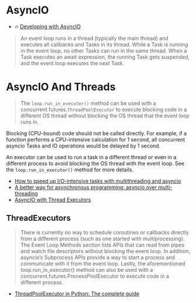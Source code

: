 # AsyncIO

- 🔥 [Developing with AsyncIO](https://docs.python.org/3/library/asyncio-dev.html)

> An event loop runs in a thread (typically the main thread) and executes all callbacks and Tasks in its thread. While a Task is running in the event loop, no other Tasks can run in the same thread. When a Task executes an await expression, the running Task gets suspended, and the event loop executes the next Task.

# AsyncIO And Threads
> The `loop.run_in_executor()` method can be used with a concurrent.futures.`ThreadPoolExecutor` to execute blocking code in a different OS thread without blocking the OS thread that the event loop runs in.

Blocking (CPU-bound) code should not be called directly. For example, if a function performs a CPU-intensive calculation for 1 second, all concurrent asyncio Tasks and IO operations would be delayed by 1 second.

An executor can be used to run a task in a different thread or even in a different process to avoid blocking the OS thread with the event loop. See the `loop.run_in_executor()` method for more details.

- [How to speed up I/O-intensive tasks with multithreading and asyncio](https://kimmosaaskilahti.fi/blog/2021-01-03-asyncio-workers/)
- [A better way for asynchronous programming: asyncio over multi-threading](https://towardsdatascience.com/a-better-way-for-asynchronous-programming-asyncio-over-multi-threading-3457d82b3295)
- [AsyncIO with Thread Executors](https://pymotw.com/3/asyncio/executors.html)

## ThreadExecutors
> There is currently no way to schedule coroutines or callbacks directly from a different process (such as one started with multiprocessing). The Event Loop Methods section lists APIs that can read from pipes and watch file descriptors without blocking the event loop. In addition, asyncio’s Subprocess APIs provide a way to start a process and communicate with it from the event loop. Lastly, the aforementioned loop.run_in_executor() method can also be used with a concurrent.futures.ProcessPoolExecutor to execute code in a different process.

- [ThreadPoolExecutor in Python: The complete guide](https://superfastpython.com/threadpoolexecutor-in-python/)
